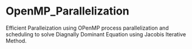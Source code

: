 # OpenMP_Parallelization
Efficient Paralleization using OPenMP process parallelization and scheduling to solve Diagnally Dominant Equation using Jacobis Iterative Method.
